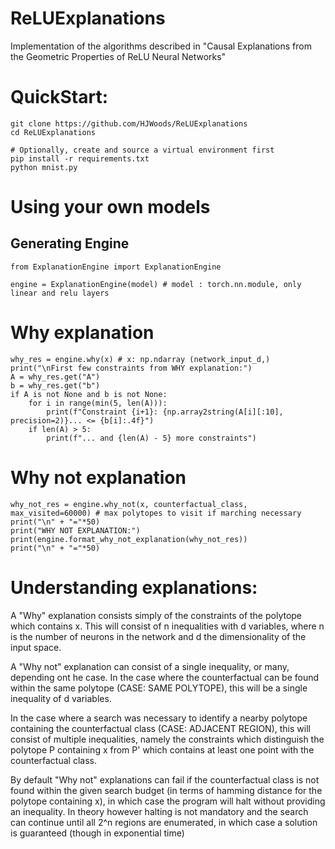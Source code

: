 # ReLUExplanations
Implementation of the algorithms described in "Causal Explanations from the Geometric Properties of ReLU Neural Networks"

# QuickStart:
```
git clone https://github.com/HJWoods/ReLUExplanations
cd ReLUExplanations

# Optionally, create and source a virtual environment first
pip install -r requirements.txt
python mnist.py
```

# Using your own models
## Generating Engine
```
from ExplanationEngine import ExplanationEngine

engine = ExplanationEngine(model) # model : torch.nn.module, only linear and relu layers
```
# Why explanation
```
why_res = engine.why(x) # x: np.ndarray (network_input_d,)
print("\nFirst few constraints from WHY explanation:")
A = why_res.get("A")
b = why_res.get("b")
if A is not None and b is not None:
    for i in range(min(5, len(A))):
        print(f"Constraint {i+1}: {np.array2string(A[i][:10], precision=2)}... <= {b[i]:.4f}")
    if len(A) > 5:
        print(f"... and {len(A) - 5} more constraints")
```
# Why not explanation
```
why_not_res = engine.why_not(x, counterfactual_class, max_visited=60000) # max polytopes to visit if marching necessary
print("\n" + "="*50)
print("WHY NOT EXPLANATION:")
print(engine.format_why_not_explanation(why_not_res))
print("\n" + "="*50)
```

# Understanding explanations:
A "Why" explanation consists simply of the constraints of the polytope which contains x.
This will consist of n inequalities with d variables, where n is the number of neurons in the network and d the dimensionality of
the input space.

A "Why not" explanation can consist of a single inequality, or many, depending ont he case.
In the case where the counterfactual can be found within the same polytope (CASE: SAME POLYTOPE), this will be a single
inequality of d variables.

In the case where a search was necessary to identify a nearby polytope containing the counterfactual class (CASE: ADJACENT REGION), this will consist of multiple inequalities, namely the constraints which distinguish the polytope P containing x from P' which contains at least one point with the counterfactual class.

By default "Why not" explanations can fail if the counterfactual class is not found within the given search budget (in terms of hamming distance for the polytope containing x), in which case the program will halt without providing an inequality. In theory however halting is not mandatory and the search can continue until all 2^n regions are enumerated, in which case a solution is guaranteed (though in exponential time)